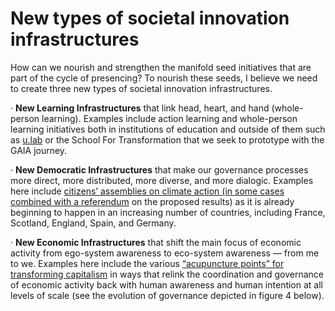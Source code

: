 # New types of societal innovation infrastructures 

How can we nourish and strengthen the manifold seed initiatives that are part of the cycle of presencing? To nourish these seeds, I believe we need to create three new types of societal innovation infrastructures.


· **New Learning Infrastructures** that link head, heart, and hand (whole-person learning). Examples include action learning and whole-person learning initiatives both in institutions of education and outside of them such as [u.lab](<https://www.presencing.org/societal-transformation-lab>) or the School For Transformation that we seek to prototype with the GAIA journey.

· **New Democratic Infrastructures** that make our governance processes more direct, more distributed, more diverse, and more dialogic. Examples here include [citizens’ assemblies on climate action (in some cases combined with a referendum](<https://medium.com/presencing-institute-blog/global-climate-action-ii-the-power-of-direct-democracy-df71d33868ea>) on the proposed results) as it is already beginning to happen in an increasing number of countries, including France, Scotland, England, Spain, and Germany.

· **New Economic Infrastructures** that shift the main focus of economic activity from ego-system awareness to eco-system awareness — from me to we. Examples here include the various [“acupuncture points” for transforming capitalism](<https://www.huffpost.com/entry/transforming-capitalism-seven-acupuncture-points_b_58e006cce4b03c2b30f6a6fa?guccounter=1>) in ways that relink the coordination and governance of economic activity back with human awareness and human intention at all levels of scale (see the evolution of governance depicted in figure 4 below).

